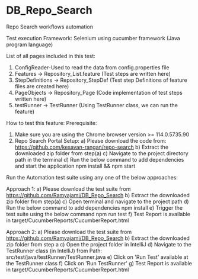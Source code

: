 # DB_Repo_Search
Repo Search workflows automation

Test execution Framework: Selenium using cucumber framework (Java program language) 

List of all pages included in this test:

1. ConfigReader-Used to read the data from config.properties file
2. Features -> Repository_List.feature (Test steps are written here)
3. StepDefinitions -> Repository_StepDef (Test step Definitions of feature files are created here)
4. PageObjects -> Repository_Page (Code implementation of test steps written here)
5. testRunner -> TestRunner (Using TestRunner class, we can run the feature)

How to test this feature:
Prerequisite:
1. Make sure you are using the Chrome browser version >= 114.0.5735.90
2. Repo Search Portal Setup: 
   a) Please download the code from: https://github.com/kesavan-rangan/repo-search
   b) Extract the downloaded zip folder from step(a)
   c) Navigate to the project directory path in the terminal 
   d) Run the below command to add dependencies and start the application
      npm install && npm start


Run the Automation test suite using any one of the below approaches:

Approach 1:
   a) Please download the test suite from https://github.com/Ramyajami/DB_Repo_Search
   b) Extract the downloaded zip folder from step(a)
   c) Open terminal and navigate to the project path
   d) Run the below command to add dependencies
      npm install
   e) Trigger the test suite using the below command
      npm run test
   f) Test Report is available in target/CucumberReports/CucumberReport.html


Approach 2:
   a) Please download the test suite from https://github.com/Ramyajami/DB_Repo_Search
   b) Extract the downloaded zip folder from step a
   c) Open the project folder in IntelliJ
   d) Navigate to the TestRunner class (in IntelliJ) from Path: src/test/java/testRunner/TestRunner.java
   e) Click on 'Run Test' available at the TestRunner class
   f) Click on 'Run TestRunner'
   g) Test Report is available in target/CucumberReports/CucumberReport.html

